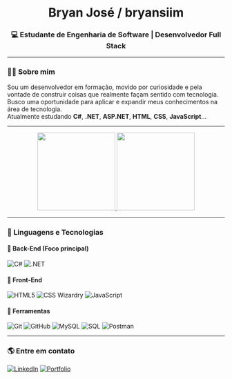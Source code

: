 <h1 align="center">Bryan José / bryansiim</h1>
<h3 align="center">💻 Estudante de Engenharia de Software | Desenvolvedor Full Stack</h3>

---

### 👨‍💻 Sobre mim
Sou um desenvolvedor em formação, movido por curiosidade e pela vontade de construir coisas que realmente façam sentido com tecnologia.  
Busco uma oportunidade para aplicar e expandir meus conhecimentos na área de tecnologia.        
Atualmente estudando **C#**, **.NET**, **ASP.NET**, **HTML**, **CSS**, **JavaScript**...  

---


<div align="center">
  <a href="https://github.com/bryansiim">
    <img height="180em" src="https://github-readme-stats.vercel.app/api?username=bryansiim&show_icons=true&theme=tokyonight&include_all_commits=true&count_private=true"/>
    <img height="180em" src="https://github-readme-stats.vercel.app/api/top-langs/?username=bryansiim&layout=compact&langs_count=7&theme=tokyonight"/>
  </a>
</div>

---

### 🚀 Linguagens e Tecnologias

#### 💾 Back-End (**Foco principal**)
![C#](https://img.shields.io/badge/C%23-239120?style=for-the-badge&logo=c-sharp&logoColor=white)
![.NET](https://img.shields.io/badge/.NET-512BD4?style=for-the-badge&logo=dotnet&logoColor=white)

#### 🎨 Front-End
![HTML5](https://img.shields.io/badge/HTML5-E34F26?style=for-the-badge&logo=html5&logoColor=white)
![CSS Wizardry](https://img.shields.io/badge/CSS-1572B6?style=for-the-badge&logo=csswizardry&logoColor=white)
![JavaScript](https://img.shields.io/badge/JavaScript-F7DF1E?style=for-the-badge&logo=javascript&logoColor=black)

#### 🧰 Ferramentas
![Git](https://img.shields.io/badge/Git-F05032?style=for-the-badge&logo=git&logoColor=white)
![GitHub](https://img.shields.io/badge/GitHub-181717?style=for-the-badge&logo=github&logoColor=white)
![MySQL](https://img.shields.io/badge/MySQL-4479A1?style=for-the-badge&logo=mysql&logoColor=white)
![SQL](https://img.shields.io/badge/SQL-336791?style=for-the-badge&logo=sql&logoColor=white)
![Postman](https://img.shields.io/badge/Postman-FF6C37?style=for-the-badge&logo=postman&logoColor=white)

---

### 🌎 Entre em contato
[![LinkedIn](https://img.shields.io/badge/LinkedIn-0077B5?style=for-the-badge&logo=linkedin&logoColor=white)](https://www.linkedin.com/in/bryansiim)
[![Portfolio](https://img.shields.io/badge/Portfolio-000000?style=for-the-badge&logo=About.me&logoColor=white)](https://bryansiim.com.br/)
